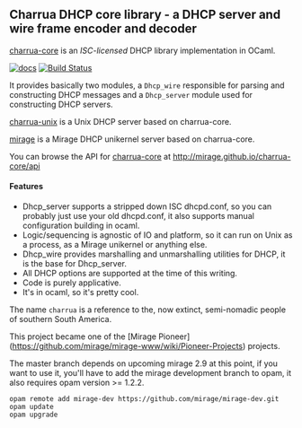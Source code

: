 ## Charrua DHCP core library - a DHCP server and wire frame encoder and decoder

[charrua-core](http://www.github.com/mirage/charrua-core) is an
_ISC-licensed_ DHCP library implementation in OCaml.

[![docs](https://img.shields.io/badge/doc-online-blue.svg)](http://mirage.github.io/charrua-core/api)
[![Build Status](https://travis-ci.org/mirage/charrua-core.svg)](https://travis-ci.org/mirage/charrua-core)

It provides basically two modules, a `Dhcp_wire` responsible for parsing and
constructing DHCP messages and a `Dhcp_server` module used for constructing DHCP
servers.

[charrua-unix](http://www.github.com/haesbaert/charrua-unix) is a Unix DHCP
server based on charrua-core.

[mirage](https://github.com/mirage/mirage-skeleton/tree/master/applications/dhcp)
is a Mirage DHCP unikernel server based on charrua-core.

You can browse the API for [charrua-core](http://www.github.com/mirage/charrua-core) at
http://mirage.github.io/charrua-core/api

#### Features

* Dhcp_server supports a stripped down ISC dhcpd.conf, so you can probably just
  use your old dhcpd.conf, it also supports manual configuration building in
  ocaml.
* Logic/sequencing is agnostic of IO and platform, so it can run on Unix as a
  process, as a Mirage unikernel or anything else.
* Dhcp_wire provides marshalling and unmarshalling utilities for DHCP, it is the
  base for Dhcp_server.
* All DHCP options are supported at the time of this writing.
* Code is purely applicative.
* It's in ocaml, so it's pretty cool.

The name `charrua` is a reference to the, now extinct, semi-nomadic people of
southern South America.

This project became one of the [Mirage Pioneer]
(https://github.com/mirage/mirage-www/wiki/Pioneer-Projects) projects.

The master branch depends on upcoming mirage 2.9 at this point, if you want to
use it, you'll have to add the mirage development branch to opam, it also
requires opam version >= 1.2.2.

```
opam remote add mirage-dev https://github.com/mirage/mirage-dev.git
opam update
opam upgrade
```

